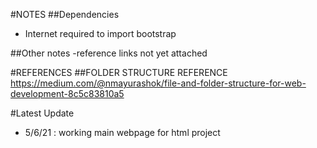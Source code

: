 #NOTES
##Dependencies
- Internet required to import bootstrap

##Other notes
-reference links not yet attached

#REFERENCES
##FOLDER STRUCTURE REFERENCE
https://medium.com/@nmayurashok/file-and-folder-structure-for-web-development-8c5c83810a5

#Latest Update
- 5/6/21 : working main webpage for html project 